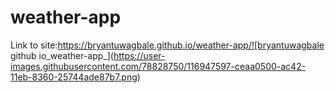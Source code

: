 # weather-app

Link to site:https://bryantuwagbale.github.io/weather-app/![bryantuwagbale github io_weather-app_](https://user-images.githubusercontent.com/78828750/116947597-ceaa0500-ac42-11eb-8360-25744ade87b7.png)
